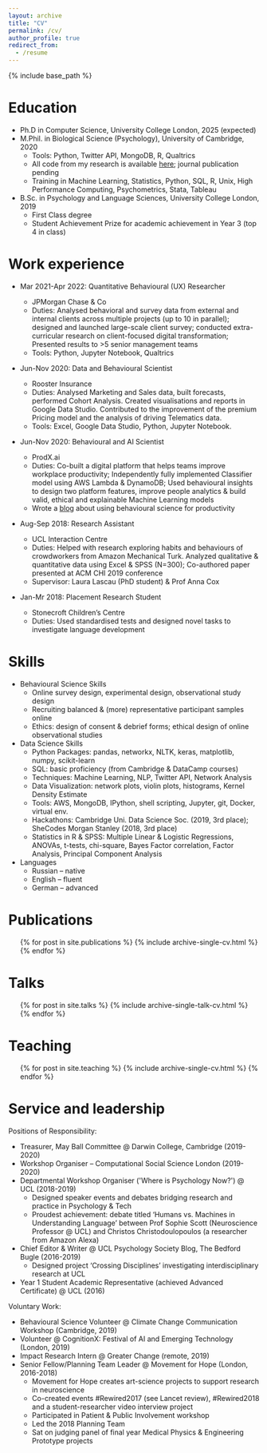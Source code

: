 ```yaml
---
layout: archive
title: "CV"
permalink: /cv/
author_profile: true
redirect_from:
  - /resume
---
```


{% include base_path %} 

Education
======
* Ph.D in Computer Science, University College London, 2025 (expected)
* M.Phil. in Biological Science (Psychology), University of Cambridge, 2020 
  * Tools: Python, Twitter API, MongoDB, R, Qualtrics
  * All code from my research is available [here](https://github.com/Liza-Karmannaya/Twitter-NLP-SNA); journal publication pending
  * Training in Machine Learning, Statistics, Python, SQL, R, Unix, High Performance Computing, Psychometrics, Stata, Tableau
* B.Sc. in Psychology and Language Sciences, University College London, 2019
  * First Class degree
  * Student Achievement Prize for academic achievement in Year 3 (top 4 in class)

Work experience
======
* Mar 2021-Apr 2022: Quantitative Behavioural (UX) Researcher
  * JPMorgan Chase & Co
  * Duties: Analysed behavioral and survey data from external and internal clients across multiple projects (up to 10 in parallel); designed and launched large-scale client survey; conducted extra-curricular research on client-focused digital transformation; Presented results to >5 senior management teams
  * Tools: Python, Jupyter Notebook, Qualtrics

* Jun-Nov 2020: Data and Behavioural Scientist
  * Rooster Insurance
  * Duties: Analysed Marketing and Sales data, built forecasts, performed Cohort Analysis. Created visualisations and reports in Google Data Studio. Contributed to the improvement of the premium Pricing model and the analysis of driving Telematics data. 
  * Tools: Excel, Google Data Studio, Python, Jupyter Notebook.

* Jun-Nov 2020: Behavioural and AI Scientist
  * ProdX.ai
  * Duties: Co-built a digital platform that helps teams improve workplace productivity; Independently fully implemented Classifier model using AWS Lambda & DynamoDB; Used behavioural insights to design two platform features, improve people analytics & build valid, ethical and explainable Machine Learning models
  * Wrote a [blog](https://www.prodx.ai/blog/behavioral-science-improves-motivation-and-productivity) about using behavioural science for productivity

* Aug-Sep 2018: Research Assistant
  * UCL Interaction Centre
  * Duties: Helped with research exploring habits and behaviours of crowdworkers from Amazon Mechanical Turk. Analyzed qualitative & quantitative data using Excel & SPSS (N=300); Co-authored paper presented at ACM CHI 2019 conference
  * Supervisor: Laura Lascau (PhD student) & Prof Anna Cox

* Jan-Mr 2018: Placement Research Student
  * Stonecroft Children’s Centre
  * Duties: Used standardised tests and designed novel tasks to investigate language development
  
Skills
======
* Behavioural Science Skills
  * Online survey design, experimental design, observational study design
  * Recruiting balanced & (more) representative participant samples online
  * Ethics: design of consent & debrief forms; ethical design of online observational studies
* Data Science Skills
  * Python Packages: pandas, networkx, NLTK, keras, matplotlib, numpy, scikit-learn
  * SQL: basic proficiency (from Cambridge & DataCamp courses)
  * Techniques: Machine Learning, NLP, Twitter API, Network Analysis
  * Data Visualization: network plots, violin plots, histograms, Kernel Density Estimate 
  * Tools: AWS, MongoDB, IPython, shell scripting, Jupyter, git, Docker, virtual env.
  * Hackathons: Cambridge Uni. Data Science Soc. (2019, 3rd place); SheCodes Morgan Stanley (2018, 3rd place)
  * Statistics in R & SPSS: Multiple Linear & Logistic Regressions, ANOVAs, t-tests, chi-square, Bayes Factor correlation, Factor Analysis, Principal Component Analysis
* Languages
  * Russian – native
  * English – fluent
  * German – advanced

Publications
======
  <ul>{% for post in site.publications %}
    {% include archive-single-cv.html %}
  {% endfor %}</ul>
  
Talks
======
  <ul>{% for post in site.talks %}
    {% include archive-single-talk-cv.html %}
  {% endfor %}</ul>
  
Teaching
======
  <ul>{% for post in site.teaching %}
    {% include archive-single-cv.html %}
  {% endfor %}</ul>
  
Service and leadership
======
Positions of Responsibility: 
* Treasurer, May Ball Committee @ Darwin College, Cambridge (2019-2020)
* Workshop Organiser – Computational Social Science London (2019-2020)
* Departmental Workshop Organiser ('Where is Psychology Now?') @ UCL (2018-2019)
  * Designed speaker events and debates bridging research and practice in Psychology & Tech 
  * Proudest achievement: debate titled ‘Humans vs. Machines in Understanding Language’ between Prof Sophie Scott (Neuroscience Professor @ UCL) and Christos Christodoulopoulos (a researcher from Amazon Alexa)
* Chief Editor & Writer @ UCL Psychology Society Blog, The Bedford Bugle (2016-2019)
  * Designed project ‘Crossing Disciplines’ investigating interdisciplinary research at UCL 
* Year 1 Student Academic Representative (achieved Advanced Certificate) @ UCL (2016)

Voluntary Work:
* Behavioural Science Volunteer @ Climate Change Communication Workshop (Cambridge, 2019)
* Volunteer @ CognitionX: Festival of AI and Emerging Technology (London, 2019)
* Impact Research Intern @ Greater Change (remote, 2019)
* Senior Fellow/Planning Team Leader @ Movement for Hope (London, 2016-2018)
  * Movement for Hope creates art-science projects to support research in neuroscience 
  * Co-created events #Rewired2017 (see Lancet review), #Rewired2018 and a student-researcher video interview project
  * Participated in Patient & Public Involvement workshop 
  * Led the 2018 Planning Team
  * Sat on judging panel of final year Medical Physics & Engineering Prototype projects

